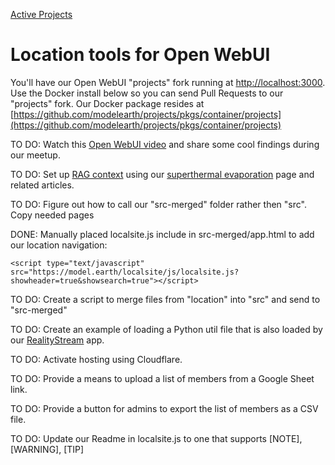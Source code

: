 [Active Projects](../)
# Location tools for Open WebUI

You'll have our Open WebUI "projects" fork running at [http://localhost:3000](http://localhost:3000/).
Use the Docker install below so you can send Pull Requests to our "projects" fork.
Our Docker package resides at [https://github.com/modelearth/projects/pkgs/container/projects](https://github.com/modelearth/projects/pkgs/container/projects)

TO DO: Watch this [Open WebUI video](https://www.youtube.com/watch?v=N-aRJe--txs) and share some cool findings during our meetup.

TO DO: Set up [RAG context](https://docs.openwebui.com/tutorial/rag/) using our [superthermal evaporation](../../evaporation-kits/) page and related articles.

TO DO: Figure out how to call our "src-merged" folder rather then "src". Copy needed pages 

DONE: Manually placed localsite.js include in src-merged/app.html to add our location navigation:

	<script type="text/javascript" src="https://model.earth/localsite/js/localsite.js?showheader=true&showsearch=true"></script>

TO DO: Create a script to merge files from "location" into "src" and send to "src-merged"

TO DO: Create an example of loading a Python util file that is also loaded by our [RealityStream](../../RealityStream/) app.

TO DO: Activate hosting using Cloudflare.

TO DO: Provide a means to upload a list of members from a Google Sheet link.

TO DO: Provide a button for admins to export the list of members as a CSV file.

TO DO: Update our Readme in localsite.js to one that supports [NOTE], [WARNING], [TIP]